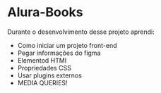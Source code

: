 # Alura-Books

Durante o desenvolvimento desse projeto aprendi: 
  - Como iniciar um projeto front-end
  - Pegar informações do figma
  - Elementod HTMl
  - Propriedades CSS
  - Usar plugins externos
  - MEDIA QUERIES!

